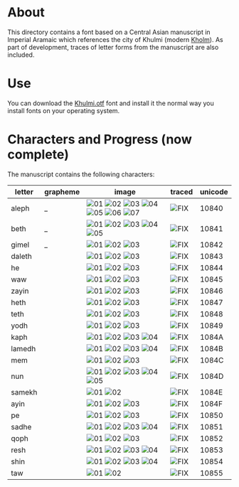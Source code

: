 #  About 

This directory contains a font based on a Central Asian manuscript in Imperial Aramaic which references the city of Khulmi (modern [Kholm](https://en.wikipedia.org/wiki/Kholm,_Afghanistan)).  As part of development, traces of letter forms from the manuscript are also included.

# Use

You can download the [Khulmi.otf](https://github.com/ICEDPaleography/font-khulmi/raw/master/Khulmi.otf) font and install it the normal way you install fonts on your operating system.

# Characters and Progress (now complete)
The manuscript contains the following characters:

| letter        | grapheme      | image  | traced | unicode |
| ------------- | ------------- | ------ | ----- | ------- |
| aleph | _ | ![01](https://github.com/ICEDPaleography/font-khulmi/raw/master/sources/png/aleph/001.png) ![02](https://github.com/ICEDPaleography/font-khulmi/raw/master/sources/png/aleph/002.png) ![03](https://github.com/ICEDPaleography/font-khulmi/raw/master/sources/png/aleph/003.png) ![04](https://github.com/ICEDPaleography/font-khulmi/raw/master/sources/png/aleph/004.png) ![05](https://github.com/ICEDPaleography/font-khulmi/raw/master/sources/png/aleph/005.png) ![06](https://github.com/ICEDPaleography/font-khulmi/raw/master/sources/png/aleph/006.png) ![07](https://github.com/ICEDPaleography/font-khulmi/raw/master/sources/png/aleph/007.png) | ![FIX](https://github.com/ICEDPaleography/font-khulmi/raw/master/dev/svg/aleph_small.png) | 10840 |
| beth | _ | ![01](https://github.com/ICEDPaleography/font-khulmi/raw/master/sources/png/beth/001.png) ![02](https://github.com/ICEDPaleography/font-khulmi/raw/master/sources/png/beth/002.png) ![03](https://github.com/ICEDPaleography/font-khulmi/raw/master/sources/png/beth/003.png) ![04](https://github.com/ICEDPaleography/font-khulmi/raw/master/sources/png/beth/004.png) ![05](https://github.com/ICEDPaleography/font-khulmi/raw/master/sources/png/beth/005.png) | ![FIX](https://github.com/ICEDPaleography/font-khulmi/raw/master/dev/svg/beth_small.png) | 10841 |
| gimel | _ | ![01](https://github.com/ICEDPaleography/font-khulmi/raw/master/sources/png/gimel/001.png) ![02](https://github.com/ICEDPaleography/font-khulmi/raw/master/sources/png/gimel/002.png) ![03](https://github.com/ICEDPaleography/font-khulmi/raw/master/sources/png/gimel/003.png) | ![FIX](https://github.com/ICEDPaleography/font-khulmi/raw/master/dev/svg/gimel_small.png) | 10842 |
| daleth |  | ![01](https://github.com/ICEDPaleography/font-khulmi/raw/master/sources/png/daleth/001.png) ![02](https://github.com/ICEDPaleography/font-khulmi/raw/master/sources/png/daleth/002.png) ![03](https://github.com/ICEDPaleography/font-khulmi/raw/master/sources/png/daleth/003.png)  | ![FIX](https://github.com/ICEDPaleography/font-khulmi/raw/master/dev/svg/daleth_small.png)  | 10843 |
| he     |  | ![01](https://github.com/ICEDPaleography/font-khulmi/raw/master/sources/png/he/001.png) ![02](https://github.com/ICEDPaleography/font-khulmi/raw/master/sources/png/he/002.png) ![03](https://github.com/ICEDPaleography/font-khulmi/raw/master/sources/png/he/003.png)  | ![FIX](https://github.com/ICEDPaleography/font-khulmi/raw/master/dev/svg/he_small.png)  | 10844 |
| waw    |  | ![01](https://github.com/ICEDPaleography/font-khulmi/raw/master/sources/png/waw/001.png) ![02](https://github.com/ICEDPaleography/font-khulmi/raw/master/sources/png/waw/002.png) ![03](https://github.com/ICEDPaleography/font-khulmi/raw/master/sources/png/waw/003.png)  | ![FIX](https://github.com/ICEDPaleography/font-khulmi/raw/master/dev/svg/waw_small.png)  | 10845 |
| zayin  |  | ![01](https://github.com/ICEDPaleography/font-khulmi/raw/master/sources/png/zayin/001.png) ![02](https://github.com/ICEDPaleography/font-khulmi/raw/master/sources/png/zayin/002.png) ![03](https://github.com/ICEDPaleography/font-khulmi/raw/master/sources/png/zayin/003.png)  | ![FIX](https://github.com/ICEDPaleography/font-khulmi/raw/master/dev/svg/zayin_small.png)  | 10846 |
| heth   |  | ![01](https://github.com/ICEDPaleography/font-khulmi/raw/master/sources/png/heth/001.png) ![02](https://github.com/ICEDPaleography/font-khulmi/raw/master/sources/png/heth/002.png) ![03](https://github.com/ICEDPaleography/font-khulmi/raw/master/sources/png/heth/003.png)  | ![FIX](https://github.com/ICEDPaleography/font-khulmi/raw/master/dev/svg/heth_small.png)  | 10847 |
| teth   |  | ![01](https://github.com/ICEDPaleography/font-khulmi/raw/master/sources/png/teth/001.png) ![02](https://github.com/ICEDPaleography/font-khulmi/raw/master/sources/png/teth/002.png) ![03](https://github.com/ICEDPaleography/font-khulmi/raw/master/sources/png/teth/003.png)  | ![FIX](https://github.com/ICEDPaleography/font-khulmi/raw/master/dev/svg/teth_small.png)  | 10848 |
| yodh   |  | ![01](https://github.com/ICEDPaleography/font-khulmi/raw/master/sources/png/yodh/001.png) ![02](https://github.com/ICEDPaleography/font-khulmi/raw/master/sources/png/yodh/002.png) ![03](https://github.com/ICEDPaleography/font-khulmi/raw/master/sources/png/yodh/003.png)  | ![FIX](https://github.com/ICEDPaleography/font-khulmi/raw/master/dev/svg/yodh_small.png)  | 10849 |
| kaph   |  | ![01](https://github.com/ICEDPaleography/font-khulmi/raw/master/sources/png/kaph/001.png) ![02](https://github.com/ICEDPaleography/font-khulmi/raw/master/sources/png/kaph/002.png) ![03](https://github.com/ICEDPaleography/font-khulmi/raw/master/sources/png/kaph/003.png) ![04](https://github.com/ICEDPaleography/font-khulmi/raw/master/sources/png/kaph/004.png)  | ![FIX](https://github.com/ICEDPaleography/font-khulmi/raw/master/dev/svg/kaph_small.png)  | 1084A |
| lamedh |  | ![01](https://github.com/ICEDPaleography/font-khulmi/raw/master/sources/png/lamedh/001.png) ![02](https://github.com/ICEDPaleography/font-khulmi/raw/master/sources/png/lamedh/002.png) ![03](https://github.com/ICEDPaleography/font-khulmi/raw/master/sources/png/lamedh/003.png) ![04](https://github.com/ICEDPaleography/font-khulmi/raw/master/sources/png/lamedh/004.png)  | ![FIX](https://github.com/ICEDPaleography/font-khulmi/raw/master/dev/svg/lamedh_small.png)  | 1084B |
| mem    |  | ![01](https://github.com/ICEDPaleography/font-khulmi/raw/master/sources/png/mem/001.png) ![02](https://github.com/ICEDPaleography/font-khulmi/raw/master/sources/png/mem/002.png) ![03](https://github.com/ICEDPaleography/font-khulmi/raw/master/sources/png/mem/003.png) | ![FIX](https://github.com/ICEDPaleography/font-khulmi/raw/master/dev/svg/mem_small.png)  | 1084C |
| nun    |  | ![01](https://github.com/ICEDPaleography/font-khulmi/raw/master/sources/png/nun/001.png) ![02](https://github.com/ICEDPaleography/font-khulmi/raw/master/sources/png/nun/002.png) ![03](https://github.com/ICEDPaleography/font-khulmi/raw/master/sources/png/nun/003.png) ![04](https://github.com/ICEDPaleography/font-khulmi/raw/master/sources/png/nun/004.png) ![05](https://github.com/ICEDPaleography/font-khulmi/raw/master/sources/png/nun/005.png)  | ![FIX](https://github.com/ICEDPaleography/font-khulmi/raw/master/dev/svg/nun_small.png)  | 1084D |
| samekh |  | ![01](https://github.com/ICEDPaleography/font-khulmi/raw/master/sources/png/samekh/001.png) ![02](https://github.com/ICEDPaleography/font-khulmi/raw/master/sources/png/samekh/002.png)  | ![FIX](https://github.com/ICEDPaleography/font-khulmi/raw/master/dev/svg/samekh_small.png)  | 1084E |
| ayin   |  | ![01](https://github.com/ICEDPaleography/font-khulmi/raw/master/sources/png/ayin/001.png) ![02](https://github.com/ICEDPaleography/font-khulmi/raw/master/sources/png/ayin/002.png) ![03](https://github.com/ICEDPaleography/font-khulmi/raw/master/sources/png/ayin/003.png)  | ![FIX](https://github.com/ICEDPaleography/font-khulmi/raw/master/dev/svg/ayin_small.png)  | 1084F |
| pe     |  | ![01](https://github.com/ICEDPaleography/font-khulmi/raw/master/sources/png/pe/001.png) ![02](https://github.com/ICEDPaleography/font-khulmi/raw/master/sources/png/pe/002.png) ![03](https://github.com/ICEDPaleography/font-khulmi/raw/master/sources/png/pe/003.png)  | ![FIX](https://github.com/ICEDPaleography/font-khulmi/raw/master/dev/svg/pe_small.png)  | 10850 |
| sadhe  |  | ![01](https://github.com/ICEDPaleography/font-khulmi/raw/master/sources/png/sadhe/001.png) ![02](https://github.com/ICEDPaleography/font-khulmi/raw/master/sources/png/sadhe/002.png) ![03](https://github.com/ICEDPaleography/font-khulmi/raw/master/sources/png/sadhe/003.png) ![04](https://github.com/ICEDPaleography/font-khulmi/raw/master/sources/png/sadhe/004.png) | ![FIX](https://github.com/ICEDPaleography/font-khulmi/raw/master/dev/svg/sadhe_small.png)  | 10851 |
| qoph   |  | ![01](https://github.com/ICEDPaleography/font-khulmi/raw/master/sources/png/qoph/001.png) ![02](https://github.com/ICEDPaleography/font-khulmi/raw/master/sources/png/qoph/002.png) ![03](https://github.com/ICEDPaleography/font-khulmi/raw/master/sources/png/qoph/003.png) | ![FIX](https://github.com/ICEDPaleography/font-khulmi/raw/master/dev/svg/qoph_small.png)  | 10852 |
| resh   |  | ![01](https://github.com/ICEDPaleography/font-khulmi/raw/master/sources/png/resh/001.png) ![02](https://github.com/ICEDPaleography/font-khulmi/raw/master/sources/png/resh/002.png) ![03](https://github.com/ICEDPaleography/font-khulmi/raw/master/sources/png/resh/003.png) ![04](https://github.com/ICEDPaleography/font-khulmi/raw/master/sources/png/resh/004.png) | ![FIX](https://github.com/ICEDPaleography/font-khulmi/raw/master/dev/svg/resh_small.png)  | 10853 |
| shin   |  | ![01](https://github.com/ICEDPaleography/font-khulmi/raw/master/sources/png/shin/001.png) ![02](https://github.com/ICEDPaleography/font-khulmi/raw/master/sources/png/shin/002.png) ![03](https://github.com/ICEDPaleography/font-khulmi/raw/master/sources/png/shin/003.png) ![04](https://github.com/ICEDPaleography/font-khulmi/raw/master/sources/png/shin/004.png) | ![FIX](https://github.com/ICEDPaleography/font-khulmi/raw/master/dev/svg/shin_small.png)  | 10854 |
| taw    |  | ![01](https://github.com/ICEDPaleography/font-khulmi/raw/master/sources/png/taw/001.png) ![02](https://github.com/ICEDPaleography/font-khulmi/raw/master/sources/png/taw/002.png) | ![FIX](https://github.com/ICEDPaleography/font-khulmi/raw/master/dev/svg/taw_small.png)  | 10855 |
